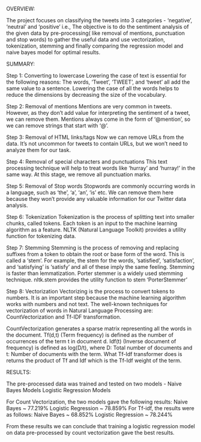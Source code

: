 OVERVIEW:

The project focuses on classifying the tweets into 3 categories - ‘negative’, ‘neutral’ and ‘positive’ i.e., The objective is to do the sentiment analysis of the given data by pre-processing( like removal of mentions, punctuation and stop words) to gather the useful data and use vectorization, tokenization, stemming and finally comparing the regression model and naive bayes model for optimal results.

SUMMARY:

Step 1: Converting to lowercase Lowering the case of text is essential for the following reasons: The words, ‘Tweet’, ‘TWEET’, and ‘tweet’ all add the same value to a sentence. Lowering the case of all the words helps to reduce the dimensions by decreasing the size of the vocabulary.

Step 2: Removal of mentions Mentions are very common in tweets. However, as they don’t add value for interpreting the sentiment of a tweet, we can remove them. Mentions always come in the form of ‘@mention’, so we can remove strings that start with ‘@’.

Step 3: Removal of HTML links/tags Now we can remove URLs from the data. It’s not uncommon for tweets to contain URLs, but we won’t need to analyze them for our task.

Step 4: Removal of special characters and punctuations This text processing technique will help to treat words like ‘hurray’ and ‘hurray!’ in the same way. At this stage, we remove all punctuation marks.

Step 5: Removal of Stop words Stopwords are commonly occurring words in a language, such as ‘the’, ‘a’, ‘an’, ‘is’ etc. We can remove them here because they won’t provide any valuable information for our Twitter data analysis.

Step 6: Tokenization Tokenization is the process of splitting text into smaller chunks, called tokens. Each token is an input to the machine learning algorithm as a feature. NLTK (Natural Language Toolkit) provides a utility function for tokenizing data.

Step 7: Stemming Stemming is the process of removing and replacing suffixes from a token to obtain the root or base form of the word. This is called a ‘stem’. For example, the stem for the words, ‘satisfied’, ‘satisfaction’, and ‘satisfying’ is ‘satisfy’ and all of these imply the same feeling. Stemming is faster than lemmatization. Porter stemmer is a widely used stemming technique. nltk.stem provides the utility function to stem ‘PorterStemmer’

Step 8: Vectorization Vectorizing is the process to convert tokens to numbers. It is an important step because the machine learning algorithm works with numbers and not text. The well-known techniques for vectorization of words in Natural Language Processing are: CountVectorization and Tf-IDF transformation.

CountVectorization generates a sparse matrix representing all the words in the document. Tf(d,t) (Term frequency) is defined as the number of occurrences of the term t in document d. Idf(t) (Inverse document of frequency) is defined as log(D/t), where D: Total number of documents and t: Number of documents with the term. What Tf-Idf transformer does is returns the product of Tf and Idf which is the Tf-Idf weight of the term.

RESULTS:

The pre-processed data was trained and tested on two models - Naive Bayes Models Logistic Regression Models

For Count Vectorization, the two models gave the following results: Naive Bayes ~ 77.219% Logistic Regression ~ 78.859% For Tf-idf, the results were as follows: Naive Bayes ~ 68.852% Logistic Regression ~ 78.244%

From these results we can conclude that training a logistic regression model on data pre-processed by count vectorization gave the best results.
